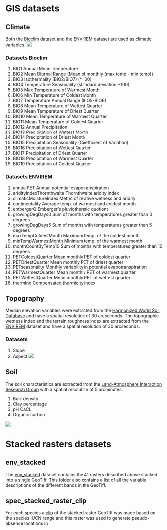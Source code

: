 
# GIS datasets 
## Climate 
Both the [Bioclim](http://worldclim.org/version2) dataset and the [ENVIREM](https://deepblue.lib.umich.edu/data/concern/data_sets/gt54kn05f) dataset are used as climatic variables. 
![](images/bioclim.PNG)
### Datasets Bioclim 
1. BIO1 Annual Mean Temperature
2. BIO2 Mean Diurnal Range (Mean of monthly (max temp - min temp))
3. BIO3 Isothermality (BIO2/BIO7) (* 100)
4. BIO4 Temperature Seasonality (standard deviation *100)
5. BIO5 Max Temperature of Warmest Month
6. BIO6 Min Temperature of Coldest Month
7. BIO7 Temperature Annual Range (BIO5-BIO6)
8. BIO8 Mean Temperature of Wettest Quarter
9. BIO9 Mean Temperature of Driest Quarter
10. BIO10 Mean Temperature of Warmest Quarter
11. BIO11 Mean Temperature of Coldest Quarter
12. BIO12 Annual Precipitation
13. BIO13 Precipitation of Wettest Month
14. BIO14 Precipitation of Driest Month
15. BIO15 Precipitation Seasonality (Coefficient of Variation)
16. BIO16 Precipitation of Wettest Quarter
17. BIO17 Precipitation of Driest Quarter
18. BIO18 Precipitation of Warmest Quarter
19. BIO19 Precipitation of Coldest Quarter

### Datasets ENVIREM 
1. annualPET Annual potential evapotranspiration
2. aridityIndexThornthwaite Thornthwaite aridity index
3. climaticMoistureIndex Metric of relative wetness and aridity
4. continentality Average temp. of warmest and coldest month
5. embergerQ Emberger’s pluviothermic quotient
6. growingDegDays0 Sum of months with temperatures greater than 0 degrees
7. growingDegDays5 Sum of months with temperatures greater than 5 degrees
8. maxTempColdestMonth Maximum temp. of the coldest month
9. minTempWarmestMonth Minimum temp. of the warmest month
10. monthCountByTemp10 Sum of months with temperatures greater than 10 degrees
11. PETColdestQuarter Mean monthly PET of coldest quarter
12. PETDriestQuarter Mean monthly PET of driest quarter
13. PETseasonality Monthly variability in potential evapotranspiration
14. PETWarmestQuarter Mean monthly PET of warmest quarter
15. PETWettestQuarter Mean monthly PET of wettest quarter
16. thermInd Compensated thermicity index

## Topography
Median elevation variables were extracted from the [Harmonized World Soil Database ](http://www.fao.org/soils-portal/soil-survey/soil-maps-and-databases/harmonized-world-soil-database-v12/en/) and have a spatial resolution of 30 arcseconds. The topographic wetness index and the terrain roughness index are extracted from the [ENVIREM](https://deepblue.lib.umich.edu/data/concern/data_sets/gt54kn05f) dataset and have a spatial resolution of 30 arcseconds. 
### Datasets 
1. Slope
2. Aspect
![](images/slope.PNG)
## Soil 
The soil characteristics are extracted from the [Land-Atmosphere Interaction Research Group](http://globalchange.bnu.edu.cn/research/soilw) with a spatial resolution of 5 arcminutes. 

1. Bulk density
2. Clay percentage
3. pH CaCL
4. Organic carbon 

![](images/ph.PNG)

# Stacked rasters datasets
## env_stacked
The [env_stacked](env_stacked) dataset contains the 41 rasters described above stacked into a single GeoTiff. This folder also contains
a list of all the variable descriptions of the different bands in the GeoTiff.

## spec_stacked_raster_clip
For each species a [clip](spec_stacked_raster_clip) of the stacked raster GeoTiff was made based on the species IUCN range and this raster was used to
generate pseudo-absence locations in

